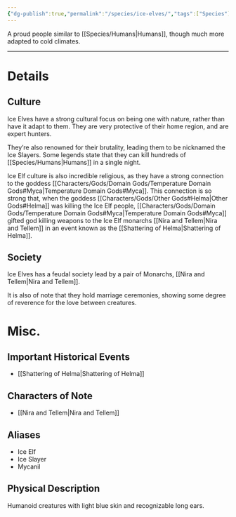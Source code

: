 ```yaml
---
{"dg-publish":true,"permalink":"/species/ice-elves/","tags":["Species"]}
---
```


A proud people similar to [[Species/Humans\|Humans]], though much more adapted to cold climates.

- - -
# Details

## Culture
Ice Elves have a strong cultural focus on being one with nature, rather than have it adapt to them. They are very protective of their home region, and are expert hunters.

They’re also renowned for their brutality, leading them to be nicknamed the Ice Slayers. Some legends state that they can kill hundreds of [[Species/Humans\|Humans]] in a single night.

Ice Elf culture is also incredible religious, as they have a strong connection to the goddess [[Characters/Gods/Domain Gods/Temperature Domain Gods#Myca\|Temperature Domain Gods#Myca]]. This connection is so strong that, when the goddess [[Characters/Gods/Other Gods#Helma\|Other Gods#Helma]] was killing the Ice Elf people, [[Characters/Gods/Domain Gods/Temperature Domain Gods#Myca\|Temperature Domain Gods#Myca]] gifted god killing weapons to the Ice Elf monarchs [[Nira and Tellem\|Nira and Tellem]] in an event known as the [[Shattering of Helma\|Shattering of Helma]].

## Society
Ice Elves has a feudal society lead by a pair of Monarchs, [[Nira and Tellem\|Nira and Tellem]]. 

It is also of note that they hold marriage ceremonies, showing some degree of reverence for the love between creatures. 

# Misc.

## Important Historical Events
- [[Shattering of Helma\|Shattering of Helma]]

## Characters of Note
- [[Nira and Tellem\|Nira and Tellem]]

## Aliases
- Ice Elf
- Ice Slayer
- Mycanil

## Physical Description
Humanoid creatures with light blue skin and recognizable long ears. 
